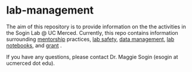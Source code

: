 # lab-management

The aim of this repository is to provide information on the the activities in the Sogin Lab @ UC Merced. Currently, this repo contains information surrounding [mentorship](https://github.com/soginlab/lab-management/wiki/Mentorship) practices, [lab safety](https://github.com/soginlab/lab-management/wiki/Lab-Safety), [data management](https://github.com/soginlab/lab-management/wiki/Data-Management), [lab notebooks](https://github.com/soginlab/lab-management/wiki/Open-Electronic-Lab-Notebook), and [grant](https://github.com/soginlab/lab-management/wiki/Grant-Writing-Resources) .

If you have any questions, please contact Dr. Maggie Sogin (esogin at ucmerced dot edu).
